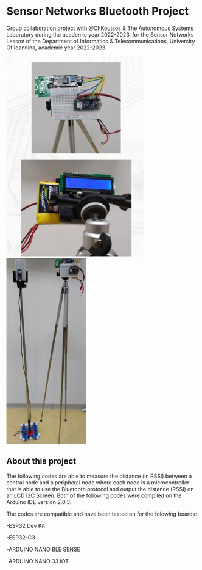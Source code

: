 # Sensor Networks Bluetooth Project

Group collaboration project with @ChKoutsos & The Autonomous Systems Laboratory during the academic year 2022-2023, for the Sensor Networks Lesson of the Department of Informatics &amp; Telecommunications, University Of Ioannina, academic year 2022-2023.

![](https://raw.githubusercontent.com/AlexandrosPanag/Sensor_Networks_Bluetooth_Project/main/1.png)
![](https://raw.githubusercontent.com/AlexandrosPanag/Sensor_Networks_Bluetooth_Project/main/2.png)

About this project
----

The following codes are able to measure the distance (in RSSI) between a central node and a peripheral node where each node is a microcontroller that is able to use the Bluetooth protocol and output the distance (RSSI) on an LCD I2C Screen.
Both of the following codes were compiled on the Arduino IDE version 2.0.3.

The codes are compatible and have been tested on for the folowing boards:

-ESP32 Dev Kit


-ESP32-C3


-ARDUINO NANO BLE SENSE


-ARDUINO NANO 33 IOT
